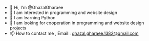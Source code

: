 - 👋 Hi, I'm @GhazalGharaee
- 👀 I am interested in programming and website design
- 🌱 I am learning Python
- 💞️ I am looking for cooperation in programming and website design projects
- 📫 How to contact me , Email : ghazal.gharaee.1382@gmail.com
